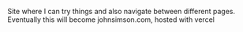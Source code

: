 Site where I can try things and also navigate between different pages.
Eventually this will become johnsimson.com, hosted with vercel
